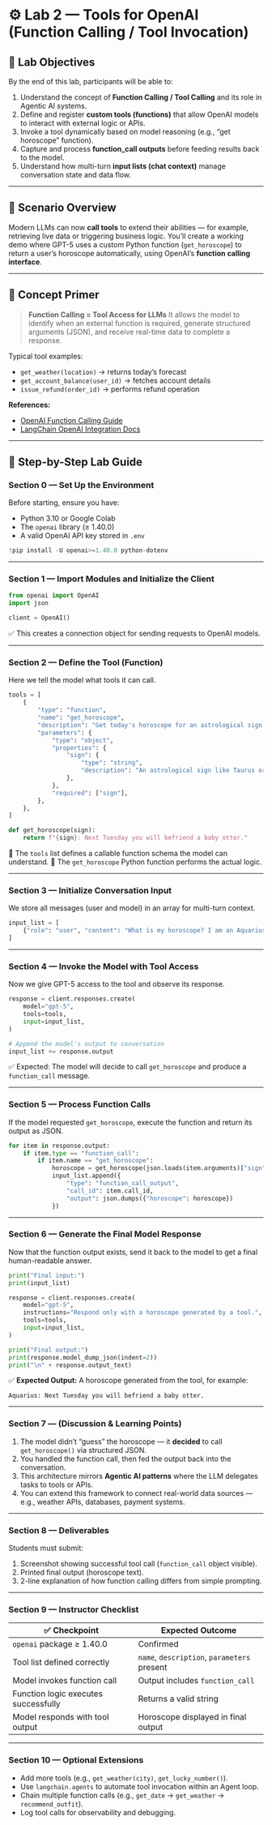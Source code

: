 # ⚙️ **Lab 2 — Tools for OpenAI (Function Calling / Tool Invocation)**

## 🎯 **Lab Objectives**

By the end of this lab, participants will be able to:

1. Understand the concept of **Function Calling / Tool Calling** and its role in Agentic AI systems.
2. Define and register **custom tools (functions)** that allow OpenAI models to interact with external logic or APIs.
3. Invoke a tool dynamically based on model reasoning (e.g., “get horoscope” function).
4. Capture and process **function_call outputs** before feeding results back to the model.
5. Understand how multi-turn **input lists (chat context)** manage conversation state and data flow.

---

## 🧩 **Scenario Overview**

Modern LLMs can now **call tools** to extend their abilities — for example, retrieving live data or triggering business logic.
You’ll create a working demo where GPT-5 uses a custom Python function (`get_horoscope`) to return a user’s horoscope automatically, using OpenAI’s **function calling interface**.

---

## 🔧 **Concept Primer**

> **Function Calling = Tool Access for LLMs**
> It allows the model to identify when an external function is required, generate structured arguments (JSON), and receive real-time data to complete a response.

Typical tool examples:

* `get_weather(location)` → returns today’s forecast
* `get_account_balance(user_id)` → fetches account details
* `issue_refund(order_id)` → performs refund operation

**References:**

* [OpenAI Function Calling Guide](https://platform.openai.com/docs/guides/function-calling)
* [LangChain OpenAI Integration Docs](https://python.langchain.com/docs/integrations/chat/openai/)

---

## 🧠 **Step-by-Step Lab Guide**

### **Section 0 — Set Up the Environment**

Before starting, ensure you have:

* Python 3.10 or Google Colab
* The `openai` library (≥ 1.40.0)
* A valid OpenAI API key stored in `.env`

```python
!pip install -U openai>=1.40.0 python-dotenv
```

---

### **Section 1 — Import Modules and Initialize the Client**

```python
from openai import OpenAI
import json

client = OpenAI()
```

✅ This creates a connection object for sending requests to OpenAI models.

---

### **Section 2 — Define the Tool (Function)**

Here we tell the model what tools it can call.

```python
tools = [
    {
        "type": "function",
        "name": "get_horoscope",
        "description": "Get today's horoscope for an astrological sign.",
        "parameters": {
            "type": "object",
            "properties": {
                "sign": {
                    "type": "string",
                    "description": "An astrological sign like Taurus or Aquarius",
                },
            },
            "required": ["sign"],
        },
    },
]

def get_horoscope(sign):
    return f"{sign}: Next Tuesday you will befriend a baby otter."
```

🔹 The `tools` list defines a callable function schema the model can understand.
🔹 The `get_horoscope` Python function performs the actual logic.

---

### **Section 3 — Initialize Conversation Input**

We store all messages (user and model) in an array for multi-turn context.

```python
input_list = [
    {"role": "user", "content": "What is my horoscope? I am an Aquarius."}
]
```

---

### **Section 4 — Invoke the Model with Tool Access**

Now we give GPT-5 access to the tool and observe its response.

```python
response = client.responses.create(
    model="gpt-5",
    tools=tools,
    input=input_list,
)

# Append the model's output to conversation
input_list += response.output
```

✅ Expected: The model will decide to call `get_horoscope` and produce a `function_call` message.

---

### **Section 5 — Process Function Calls**

If the model requested `get_horoscope`, execute the function and return its output as JSON.

```python
for item in response.output:
    if item.type == "function_call":
        if item.name == "get_horoscope":
            horoscope = get_horoscope(json.loads(item.arguments)["sign"])
            input_list.append({
                "type": "function_call_output",
                "call_id": item.call_id,
                "output": json.dumps({"horoscope": horoscope})
            })
```

---

### **Section 6 — Generate the Final Model Response**

Now that the function output exists, send it back to the model to get a final human-readable answer.

```python
print("Final input:")
print(input_list)

response = client.responses.create(
    model="gpt-5",
    instructions="Respond only with a horoscope generated by a tool.",
    tools=tools,
    input=input_list,
)

print("Final output:")
print(response.model_dump_json(indent=2))
print("\n" + response.output_text)
```

✅ **Expected Output:**
A horoscope generated from the tool, for example:

```
Aquarius: Next Tuesday you will befriend a baby otter.
```

---

### **Section 7 — (Discussion & Learning Points)**

1. The model didn’t “guess” the horoscope — it **decided** to call `get_horoscope()` via structured JSON.
2. You handled the function call, then fed the output back into the conversation.
3. This architecture mirrors **Agentic AI patterns** where the LLM delegates tasks to tools or APIs.
4. You can extend this framework to connect real-world data sources — e.g., weather APIs, databases, payment systems.

---

### **Section 8 — Deliverables**

Students must submit:

1. Screenshot showing successful tool call (`function_call` object visible).
2. Printed final output (horoscope text).
3. 2-line explanation of how function calling differs from simple prompting.

---

### **Section 9 — Instructor Checklist**

| ✅ Checkpoint                         | Expected Outcome                            |
| ------------------------------------ | ------------------------------------------- |
| `openai` package ≥ 1.40.0            | Confirmed                                   |
| Tool list defined correctly          | `name`, `description`, `parameters` present |
| Model invokes function call          | Output includes `function_call`             |
| Function logic executes successfully | Returns a valid string                      |
| Model responds with tool output      | Horoscope displayed in final output         |

---

### **Section 10 — Optional Extensions**

* Add more tools (e.g., `get_weather(city)`, `get_lucky_number()`).
* Use `langchain.agents` to automate tool invocation within an Agent loop.
* Chain multiple function calls (e.g., `get_date` → `get_weather` → `recommend_outfit`).
* Log tool calls for observability and debugging.
